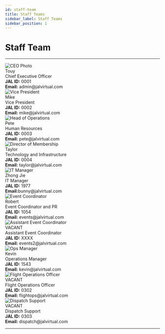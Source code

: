 ```yaml
---
id: staff-team
title: Staff Teams
sidebar_label: Staff Teams
sidebar_position: 1
---
```


# Staff Team

---

<div className="staff-grid" style={{ marginBottom: 0 }}>
  <div className="staff-card">
    <img src="/img/ceo.png" alt="CEO Photo" className="staff-avatar"/>
    <div className="staff-name">Touy</div>
    <div className="staff-title">Chief Executive Officer</div>
    <div className="staff-info"><b>JAL ID:</b> 0001</div>
    <div className="staff-email"><b>Email:</b> admin@jalvirtual.com</div>
  </div>
</div>

<div className="staff-grid">
  <div className="staff-card">
    <img src="/img/manager1.jpg" alt="Vice President" className="staff-avatar"/>
    <div className="staff-name">Mike</div>
    <div className="staff-title">Vice President</div>
    <div className="staff-info"><b>JAL ID:</b> 0002</div>
    <div className="staff-email"><b>Email:</b> mike@jalvirtual.com</div>
  </div>
  <div className="staff-card">
    <img src="/img/manager2.jpg" alt="Head of Operations" className="staff-avatar"/>
    <div className="staff-name">Pete</div>
    <div className="staff-title">Human Resources</div>
    <div className="staff-info"><b>JAL ID:</b> 0003</div>
    <div className="staff-email"><b>Email:</b> pete@jalvirtual.com</div>
  </div>
  <div className="staff-card">
    <img src="/img/manager3.png" alt="Director of Membership" className="staff-avatar"/>
    <div className="staff-name">Taylor</div>
    <div className="staff-title">Technology and Infrastructure</div>
    <div className="staff-info"><b>JAL ID:</b> 0004</div>
    <div className="staff-email"><b>Email:</b> taylor@jalvirtual.com</div>
  </div>
</div>

<div className="staff-grid">
  <div className="staff-card">
    <img src="/img/it1.jpg" alt="IT Manager" className="staff-avatar"/>
    <div className="staff-name">Zhong Jie</div>
    <div className="staff-title">IT Manager</div>
    <div className="staff-info"><b>JAL ID:</b> 1977</div>
    <div className="staff-email"><b>Email:</b>bunny@jalvirtual.com</div>
  </div>
</div>

<div className="staff-grid">
  <div className="staff-card">
    <img src="/img/event1.jpg" alt="Event Coordinator" className="staff-avatar"/>
    <div className="staff-name">Robert</div>
    <div className="staff-title">Event Coordinator and PR</div>
    <div className="staff-info"><b>JAL ID:</b> 1054</div>
    <div className="staff-email"><b>Email:</b> events@jalvirtual.com</div>
  </div>
  <div className="staff-card">
    <img src="/img/event2.jpg" alt="Assistant Event Coordinator" className="staff-avatar"/>
    <div className="staff-name">VACANT</div>
    <div className="staff-title">Assistant Event Coordinator</div>
    <div className="staff-info"><b>JAL ID:</b> XXXX</div>
    <div className="staff-email"><b>Email:</b> events2@jalvirtual.com</div>
  </div>
</div>

<div className="staff-grid">
  <div className="staff-card">
    <img src="/img/ops1.jpg" alt="Ops Manager" className="staff-avatar"/>
    <div className="staff-name">Kevin</div>
    <div className="staff-title">Operations Manager</div>
    <div className="staff-info"><b>JAL ID:</b> 1543</div>
    <div className="staff-email"><b>Email:</b> kevin@jalvirtual.com</div>
  </div>
  <div className="staff-card">
    <img src="/img/ops2.jpg" alt="Flight Operations Officer" className="staff-avatar"/>
    <div className="staff-name">VACANT</div>
    <div className="staff-title">Flight Operations Officer</div>
    <div className="staff-info"><b>JAL ID:</b> 0302</div>
    <div className="staff-email"><b>Email:</b> flightops@jalvirtual.com</div>
  </div>
  <div className="staff-card">
    <img src="/img/ops3.jpg" alt="Dispatch Support" className="staff-avatar"/>
    <div className="staff-name">VACANT</div>
    <div className="staff-title">Dispatch Support</div>
    <div className="staff-info"><b>JAL ID:</b> 0303</div>
    <div className="staff-email"><b>Email:</b> dispatch@jalvirtual.com</div>
  </div>
</div>

---
